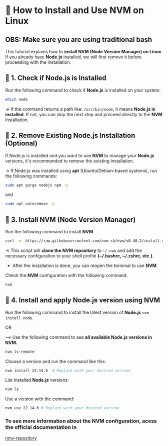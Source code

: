 # 📌 How to Install and Use NVM on Linux

## OBS: Make sure you are using traditional bash

This tutorial explains how to **install NVM (Node Version Manager) on Linux**.  
If you already have **Node.js** installed, we will first remove it before proceeding with the installation.  


## 📍 1. Check if Node.js is Installed

Run the following command to check if **Node.js** is installed on your system:  

```sh
which node
```
-> If the command returns a path like: `/usr/bin/node`, it means **Node.js is installed**. If not, you can skip the next step and proceed directly to the **NVM** installation.

## 📍 2. Remove Existing Node.js Installation (Optional)

If Node.js is installed and you want to use **NVM** to manage your **Node.js** versions, it's recommended to remove the existing installation.

-> If Node.js was installed using **apt** (Ubuntu/Debian-based systems), run the following commands:

```sh
sudo apt purge nodejs npm -y
```
and 
```sh
sudo apt autoremove -y
```

## 📍 3. Install NVM (Node Version Manager)

Run the following command to install **NVM**.

```sh
curl -o- https://raw.githubusercontent.com/nvm-sh/nvm/v0.40.2/install.sh | bash
```

-> This script will **clone the NVM repository** to `~/.nvm` and add the necessary configuration to your shell profile **(~/.bashrc, ~/.zshrc, etc.)**.

- After the installation is done, you can reopen the terminal to use **NVM**.

Check the **NVM** configuration with the following command:

```sh
nvm
```

## 📍 4. Install and apply Node.js version using NVM

Run the following command to install the latest version of **Node.js** `nvm install node`.

OR

--> Use the following command to see **all available Node.js versions in NVM.**
```sh
nvm ls-remote
```

Choose a version and run the command like this:
```sh
nvm install 22.14.0  # Replace with your desired version
```
List Installed **Node.js** versions:
```sh
nvm ls
```
Use a version with the command:
```sh
nvm use 22.14.0 # Replace with your desired version
```


### To see more information about the NVM configuration, acess the official documentation in 

[nmv-repository](https://github.com/nvm-sh/nvm)
